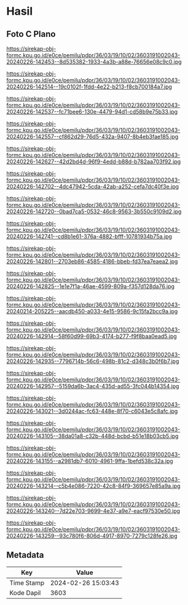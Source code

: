 # Hasil

## Foto C Plano

https://sirekap-obj-formc.kpu.go.id/e0ce/pemilu/pdpr/36/03/19/10/02/3603191002043-20240226-142453--8d535382-1933-4a3b-a88e-76656e08c9c0.jpg

https://sirekap-obj-formc.kpu.go.id/e0ce/pemilu/pdpr/36/03/19/10/02/3603191002043-20240226-142514--19c0102f-1fdd-4e22-b213-f8cb700184a7.jpg

https://sirekap-obj-formc.kpu.go.id/e0ce/pemilu/pdpr/36/03/19/10/02/3603191002043-20240226-142537--fc71bee6-130e-4479-94d1-cd58b9e75b33.jpg

https://sirekap-obj-formc.kpu.go.id/e0ce/pemilu/pdpr/36/03/19/10/02/3603191002043-20240226-142557--cf862d29-76d5-432a-9407-8b4eb3fae185.jpg

https://sirekap-obj-formc.kpu.go.id/e0ce/pemilu/pdpr/36/03/19/10/02/3603191002043-20240226-142627--42d2bd4d-96f9-4edd-b88d-b782aa703f92.jpg

https://sirekap-obj-formc.kpu.go.id/e0ce/pemilu/pdpr/36/03/19/10/02/3603191002043-20240226-142702--4dc47942-5cda-42ab-a252-cefa7dc40f3e.jpg

https://sirekap-obj-formc.kpu.go.id/e0ce/pemilu/pdpr/36/03/19/10/02/3603191002043-20240226-142720--0bad7ca5-0532-46c8-9563-3b550c9109d2.jpg

https://sirekap-obj-formc.kpu.go.id/e0ce/pemilu/pdpr/36/03/19/10/02/3603191002043-20240226-142741--cd8b1e61-376a-4882-bfff-10781934b75a.jpg

https://sirekap-obj-formc.kpu.go.id/e0ce/pemilu/pdpr/36/03/19/10/02/3603191002043-20240226-142801--2703eb86-4585-4186-bbeb-fd37ea7eaea2.jpg

https://sirekap-obj-formc.kpu.go.id/e0ce/pemilu/pdpr/36/03/19/10/02/3603191002043-20240226-142825--1e1e7f1a-46ae-4599-809a-f357d128da76.jpg

https://sirekap-obj-formc.kpu.go.id/e0ce/pemilu/pdpr/36/03/19/10/02/3603191002043-20240214-205225--aacdb450-a033-4e15-9586-9c15fa2bcc9a.jpg

https://sirekap-obj-formc.kpu.go.id/e0ce/pemilu/pdpr/36/03/19/10/02/3603191002043-20240226-142914--58f60d99-69b3-4174-b277-f9f8baa0ead5.jpg

https://sirekap-obj-formc.kpu.go.id/e0ce/pemilu/pdpr/36/03/19/10/02/3603191002043-20240226-142935--7796714b-56c6-498b-81c2-d348c3b0f6b7.jpg

https://sirekap-obj-formc.kpu.go.id/e0ce/pemilu/pdpr/36/03/19/10/02/3603191002043-20240226-142957--5159da6b-3ac4-435d-ad55-3fc044b14354.jpg

https://sirekap-obj-formc.kpu.go.id/e0ce/pemilu/pdpr/36/03/19/10/02/3603191002043-20240226-143021--3d0244ac-fc63-448e-8f70-c6043e5c8afc.jpg

https://sirekap-obj-formc.kpu.go.id/e0ce/pemilu/pdpr/36/03/19/10/02/3603191002043-20240226-143105--38da01a8-c32b-448d-bcbd-b51e18b03cb5.jpg

https://sirekap-obj-formc.kpu.go.id/e0ce/pemilu/pdpr/36/03/19/10/02/3603191002043-20240226-143155--a2981db7-6010-4961-9ffa-1befd538c32a.jpg

https://sirekap-obj-formc.kpu.go.id/e0ce/pemilu/pdpr/36/03/19/10/02/3603191002043-20240226-143214--c5b4e086-7220-42c8-84f9-369657e85a9a.jpg

https://sirekap-obj-formc.kpu.go.id/e0ce/pemilu/pdpr/36/03/19/10/02/3603191002043-20240226-143240--7d22e703-9699-4e37-a9e7-eacf97530e50.jpg

https://sirekap-obj-formc.kpu.go.id/e0ce/pemilu/pdpr/36/03/19/10/02/3603191002043-20240226-143259--93c780f6-806d-4917-8970-7279c128fe26.jpg


## Metadata

| Key        | Value               |
| ---------- | ------------------- |
| Time Stamp | 2024-02-26 15:03:43 |
| Kode Dapil | 3603                |



